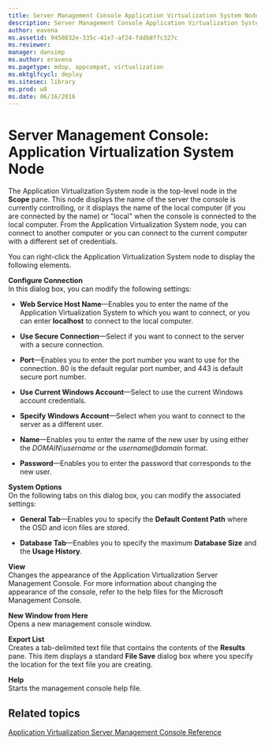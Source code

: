 ```yaml
---
title: Server Management Console Application Virtualization System Node
description: Server Management Console Application Virtualization System Node
author: eavena
ms.assetid: 9450832e-335c-41e7-af24-fddb8ffc327c
ms.reviewer: 
manager: dansimp
ms.author: eravena
ms.pagetype: mdop, appcompat, virtualization
ms.mktglfcycl: deploy
ms.sitesec: library
ms.prod: w8
ms.date: 06/16/2016
---
```



# Server Management Console: Application Virtualization System Node


The Application Virtualization System node is the top-level node in the **Scope** pane. This node displays the name of the server the console is currently controlling, or it displays the name of the local computer (if you are connected by the name) or "local" when the console is connected to the local computer. From the Application Virtualization System node, you can connect to another computer or you can connect to the current computer with a different set of credentials.

You can right-click the Application Virtualization System node to display the following elements.

<a href="" id="configure-connection"></a>**Configure Connection**  
In this dialog box, you can modify the following settings:

- **Web Service Host Name**—Enables you to enter the name of the Application Virtualization System to which you want to connect, or you can enter **localhost** to connect to the local computer.

- **Use Secure Connection**—Select if you want to connect to the server with a secure connection.

- **Port**—Enables you to enter the port number you want to use for the connection. 80 is the default regular port number, and 443 is default secure port number.

- **Use Current Windows Account**—Select to use the current Windows account credentials.

- **Specify Windows Account**—Select when you want to connect to the server as a different user.

- **Name**—Enables you to enter the name of the new user by using either the *DOMAIN\\username* or the <em>username@domain</em> format.

- **Password**—Enables you to enter the password that corresponds to the new user.

<a href="" id="system-options"></a>**System Options**  
On the following tabs on this dialog box, you can modify the associated settings:

-   **General Tab**—Enables you to specify the **Default Content Path** where the OSD and icon files are stored.

-   **Database Tab**—Enables you to specify the maximum **Database Size** and the **Usage History**.

<a href="" id="view"></a>**View**  
Changes the appearance of the Application Virtualization Server Management Console. For more information about changing the appearance of the console, refer to the help files for the Microsoft Management Console.

<a href="" id="new-window-from-here"></a>**New Window from Here**  
Opens a new management console window.

<a href="" id="export-list"></a>**Export List**  
Creates a tab-delimited text file that contains the contents of the **Results** pane. This item displays a standard **File Save** dialog box where you specify the location for the text file you are creating.

<a href="" id="help"></a>**Help**  
Starts the management console help file.

## Related topics


[Application Virtualization Server Management Console Reference](application-virtualization-server-management-console-reference.md)

 

 





